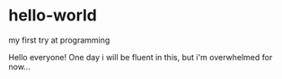# hello-world
my first try at programming


Hello everyone! One day i will be fluent in this, but i'm overwhelmed for now...
